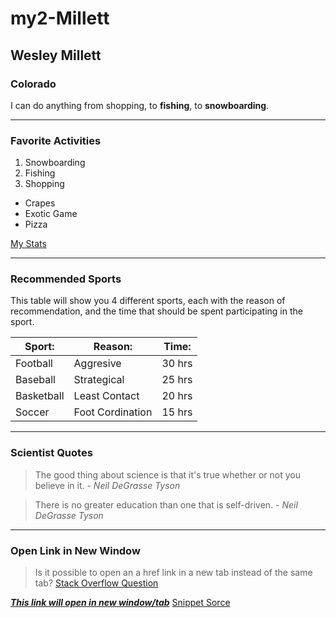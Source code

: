# my2-Millett

## Wesley Millett
### Colorado
I can do anything from shopping, to __fishing__, to __snowboarding__.

---
### Favorite Activities
  1. Snowboarding
  2. Fishing
  3. Shopping

* Crapes
* Exotic Game
* Pizza

[My Stats](MyStats.md)

---
### Recommended Sports
This table will show you 4 different sports, each with the reason of
recommendation, and the time that should be spent participating in the sport.

| Sport:     | Reason:          | Time:  |
| ---------- | ---------------- | ------ |
| Football   | Aggresive        | 30 hrs |
| Baseball   | Strategical      | 25 hrs |
| Basketball | Least Contact    | 20 hrs |
| Soccer     | Foot Cordination | 15 hrs |

---
### Scientist Quotes
> The good thing about science
is that it's true 
whether or not you believe in it. - _Neil DeGrasse Tyson_

> There is no greater education
than one that is self-driven. - _Neil DeGrasse Tyson_

---
### Open Link in New Window
> Is it possible to open an a href link in a new tab instead of the same tab? 
[Stack Overflow Question](https://stackoverflow.com/questions/15551779/open-link-in-new-tab-or-window)

***<a href="http://chriscoyier.net" target="_blank">This link will open in new window/tab</a>*** 
[Snippet Sorce](https://css-tricks.com/snippets/html/open-link-in-a-new-window/)